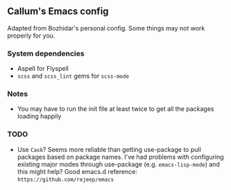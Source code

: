 ## Callum's Emacs config

Adapted from Bozhidar's personal config. Some things may not work properly for you.

### System dependencies
- Aspell for Flyspell
- `scss` and `scss_lint` gems for `scss-mode`

### Notes
- You may have to run the init file at least twice to get all the packages loading happily

### TODO
- Use `Cask`? Seems more reliable than getting use-package to pull packages based on package names. I've had problems with configuring existing major modes through use-package (e.g. `emacs-lisp-mode`) and this might help? Good emacs.d reference: `https://github.com/rejeep/emacs`
